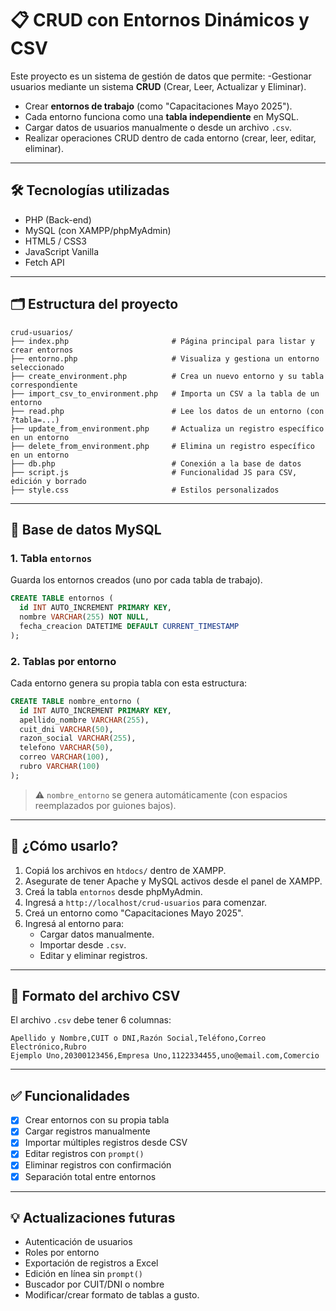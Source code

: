 
# 📋 CRUD con Entornos Dinámicos y CSV

Este proyecto es un sistema de gestión de datos que permite:
-Gestionar usuarios mediante un sistema **CRUD** (Crear, Leer, Actualizar y Eliminar).
- Crear **entornos de trabajo** (como "Capacitaciones Mayo 2025").
- Cada entorno funciona como una **tabla independiente** en MySQL.
- Cargar datos de usuarios manualmente o desde un archivo `.csv`.
- Realizar operaciones CRUD dentro de cada entorno (crear, leer, editar, eliminar).

---

## 🛠️ Tecnologías utilizadas

- PHP (Back-end)
- MySQL (con XAMPP/phpMyAdmin)
- HTML5 / CSS3
- JavaScript Vanilla
- Fetch API

---

## 🗂️ Estructura del proyecto

```
crud-usuarios/
├── index.php                       # Página principal para listar y crear entornos
├── entorno.php                     # Visualiza y gestiona un entorno seleccionado
├── create_environment.php          # Crea un nuevo entorno y su tabla correspondiente
├── import_csv_to_environment.php   # Importa un CSV a la tabla de un entorno
├── read.php                        # Lee los datos de un entorno (con ?tabla=...)
├── update_from_environment.php     # Actualiza un registro específico en un entorno
├── delete_from_environment.php     # Elimina un registro específico en un entorno
├── db.php                          # Conexión a la base de datos
├── script.js                       # Funcionalidad JS para CSV, edición y borrado
├── style.css                       # Estilos personalizados
```

---

## 🧱 Base de datos MySQL

### 1. Tabla `entornos`
Guarda los entornos creados (uno por cada tabla de trabajo).

```sql
CREATE TABLE entornos (
  id INT AUTO_INCREMENT PRIMARY KEY,
  nombre VARCHAR(255) NOT NULL,
  fecha_creacion DATETIME DEFAULT CURRENT_TIMESTAMP
);
```

### 2. Tablas por entorno
Cada entorno genera su propia tabla con esta estructura:

```sql
CREATE TABLE nombre_entorno (
  id INT AUTO_INCREMENT PRIMARY KEY,
  apellido_nombre VARCHAR(255),
  cuit_dni VARCHAR(50),
  razon_social VARCHAR(255),
  telefono VARCHAR(50),
  correo VARCHAR(100),
  rubro VARCHAR(100)
);
```

> ⚠️ `nombre_entorno` se genera automáticamente (con espacios reemplazados por guiones bajos).

---

## 🚀 ¿Cómo usarlo?

1. Copiá los archivos en `htdocs/` dentro de XAMPP.
2. Asegurate de tener Apache y MySQL activos desde el panel de XAMPP.
3. Creá la tabla `entornos` desde phpMyAdmin.
4. Ingresá a `http://localhost/crud-usuarios` para comenzar.
5. Creá un entorno como "Capacitaciones Mayo 2025".
6. Ingresá al entorno para:
   - Cargar datos manualmente.
   - Importar desde `.csv`.
   - Editar y eliminar registros.

---

## 📄 Formato del archivo CSV

El archivo `.csv` debe tener 6 columnas:

```
Apellido y Nombre,CUIT o DNI,Razón Social,Teléfono,Correo Electrónico,Rubro
Ejemplo Uno,20300123456,Empresa Uno,1122334455,uno@email.com,Comercio
```

---

## ✅ Funcionalidades

- [x] Crear entornos con su propia tabla
- [x] Cargar registros manualmente
- [x] Importar múltiples registros desde CSV
- [x] Editar registros con `prompt()`
- [x] Eliminar registros con confirmación
- [x] Separación total entre entornos

---

## 💡 Actualizaciones futuras

- Autenticación de usuarios
- Roles por entorno
- Exportación de registros a Excel
- Edición en línea sin `prompt()`
- Buscador por CUIT/DNI o nombre
- Modificar/crear formato de tablas a gusto.
